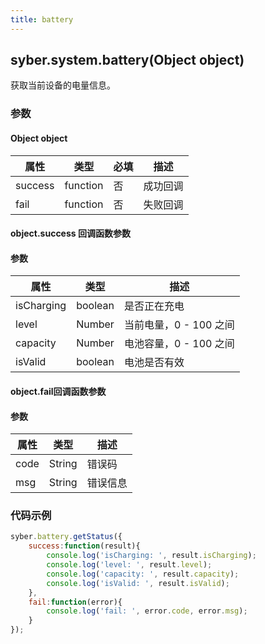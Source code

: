 ```yaml
---
title: battery
---
```


## syber.system.battery(Object object)

获取当前设备的电量信息。

### 参数

#### Object object

| 属性    | 类型     | 必填 | 描述                                                         |
| ------- | -------- | -------- | ------------------------------------------------------------ |
| success | function | 否       | 成功回调                                       |
| fail    | function | 否       | 失败回调                                       |


#### object.success 回调函数参数
#### 参数
| 属性           | 类型      | 描述                                 |
| -------------- | ------   | ------------------------------------|
| isCharging     | boolean  | 是否正在充电                          |
| level          | Number   | 当前电量，0 - 100 之间                 |
| capacity       | Number   | 电池容量，0 - 100 之间                 |
| isValid        | boolean  | 电池是否有效                          |

#### object.fail回调函数参数
#### 参数
| 属性 | 类型   | 描述     |
| ---- | ------ | -------- |
| code | String | 错误码   |
| msg  | String | 错误信息 |


### 代码示例
```js
syber.battery.getStatus({
	success:function(result){
        console.log('isCharging: ', result.isCharging);
        console.log('level: ', result.level);
        console.log('capacity: ', result.capacity);
        console.log('isValid: ', result.isValid);
    },
    fail:function(error){
        console.log('fail: ', error.code, error.msg);
    }
});
```

